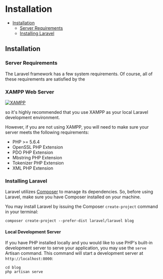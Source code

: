 # Installation

- [Installation](#installation)
    - [Server Requirements](#server-requirements)
    - [Installing Laravel](#installing-laravel)

<a name="installation"></a>
## Installation

<a name="server-requirements"></a>
### Server Requirements

The Laravel framework has a few system requirements. Of course, all of these requirements are satisfied by the

### XAMPP Web Server
 
[![XAMPP](http://i.imgur.com/KuCYijn.png)](https://bitnami.com/redirect/to/153273/bitnami-wampstack-5.6.31-0-windows-x64-installer.exe)

so it's highly recommended that you use XAMPP as your local Laravel development environment.

However, if you are not using XAMPP, you will need to make sure your server meets the following requirements:

- PHP >= 5.6.4
- OpenSSL PHP Extension
- PDO PHP Extension
- Mbstring PHP Extension
- Tokenizer PHP Extension
- XML PHP Extension

<a name="installing-laravel"></a>
### Installing Laravel

Laravel utilizes [Composer](https://getcomposer.org) to manage its dependencies. So, before using Laravel, make sure you have Composer installed on your machine.

You may install Laravel by issuing the Composer `create-project` command in your terminal:

    composer create-project --prefer-dist laravel/laravel blog

#### Local Development Server

If you have PHP installed locally and you would like to use PHP's built-in development server to serve your application, you may use the `serve` Artisan command. This command will start a development server at `http://localhost:8000`:

    cd blog
    php artisan serve
